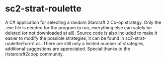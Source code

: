 # sc2-strat-roulette
A C# application for selecting a random Starcraft 2 Co-op strategy.
Only the .exe file is needed for the program to run, everything else can safely be deleted (or not downloaded at all).
Source code is also included to make it easier to modify the possible strategies, it can be found in sc2-strat-roulette/Form1.cs.
There are still only a limited number of strategies, additional suggestions are appreciated.
Special thanks to the r/starcraft2coop community.
